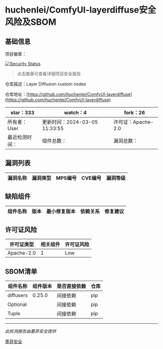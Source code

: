 # huchenlei/ComfyUI-layerdiffuse安全风险及SBOM

## 基础信息

项目徽章：

[![Security Status](https://www.murphysec.com/platform3/v31/badge/1765083306160578560.svg)](https://www.murphysec.com/console/report/1765083305720176640/1765083306160578560)

> 点击徽章可查看详细项目安全报告

仓库描述：Layer Diffusion custom nodes

仓库地址：[https://github.com/huchenlei/ComfyUI-layerdiffuse](https://github.com/huchenlei/ComfyUI-layerdiffuse)

| star：333 | watch：4 | fork：26 |
| ----------- | -------------- | ------------ |
| 所有者：User | 更新时间：2024-03-05 11:33:55 | 许可证：Apache-2.0 |
| 最近检测时间： | 组件总数： | 漏洞总数： |




## 漏洞列表

| 漏洞名称 | 漏洞类型 | MPS编号 | CVE编号 | 漏洞等级 |
| ------- | ------ | ------- | ------ | ----- |





## 缺陷组件

| 组件名称 | 版本 | 最小修复版本 | 依赖关系 | 修复建议 |
| -------- | ---- | ------------ | -------- | -------- |





## 许可证风险

| 许可证类型 | 相关组件 | 许可证风险 |
| ---------- | -------- | ---------- |
|Apache-2.0|1|Low|




## SBOM清单

| 组件名称 | 组件版本 | 是否直接依赖 | 仓库 |
| -------- | -------- | ------------ | ---- |
|diffusers|0.25.0|间接依赖|pip|
|Optional||间接依赖|pip|
|Tuple||间接依赖|pip|


------

*此检测报告由墨菲安全提供*

[墨菲安全](www.murphysec.com)